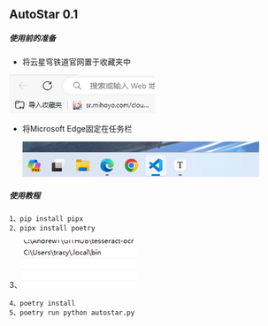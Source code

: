 ## AutoStar 0.1

##### 使用前的准备

- 将云星穹铁道官网置于收藏夹中

![1](./MdPhoto/1.png)

- 将Microsoft Edge固定在任务栏

  ![2](.\MdPhoto\2.png)





##### 使用教程

```
1、pip install pipx
2、pipx install poetry
```

3、![3](.\MdPhoto\3.png)

```
4、poetry install
5、poetry run python autostar.py
```
